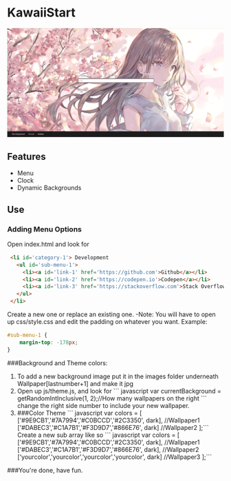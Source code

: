 # KawaiiStart

<img src='images/preview.png'>

Features
-------------------------------
  <ul>
    <li>Menu</li>
    <li>Clock</li>
    <li>Dynamic Backgrounds</li>
  </ul>
  
Use
-------------------------------
### Adding Menu Options

Open index.html and look for <br>
``` html
 <li id='category-1'> Development
   <ul id='sub-menu-1'>
     <li><a id='link-1' href='https://github.com'>Github</a></li>
     <li><a id='link-2' href='https://codepen.io'>Codepen</a></li>
     <li><a id='link-3' href='https://stackoverflow.com'>Stack Overflow</a></li>
   </ul>
 </li>
```
Create a new one or replace an existing one.
-Note: You will have to open up css/style.css and edit the padding 
        on whatever you want. Example:
``` css
#sub-menu-1 {
    margin-top: -178px;
}
```

###Background and Theme colors: 
<ol>
  <li>To add a new background image put it in the images folder underneath Wallpaper[lastnumber+1] and make it jpg</li>
  <li>Open up js/theme.js, and look for 
``` javascript
  var currentBackground = getRandomIntInclusive(1, 2);//How many wallpapers on the right
```
    change the right side number to include your new wallpaper.
  </li>
  <li>###Color Theme
``` javascript
var colors = [
    ['#9E9CB1','#7A7994','#C0BCCD','#2C3350', dark], //Wallpaper1
    ['#DABEC3','#C1A7B1','#F3D9D7','#866E76', dark]  //Wallpaper2
];```    
    Create a new sub array like so
``` javascript
    var colors = [
    ['#9E9CB1','#7A7994','#C0BCCD','#2C3350', dark], //Wallpaper1
    ['#DABEC3','#C1A7B1','#F3D9D7','#866E76', dark],  //Wallpaper2
    ['yourcolor','yourcolor','yourcolor','yourcolor', dark]  //Wallpaper3
];```    
  </li>
</ol>

###You're done, have fun.
